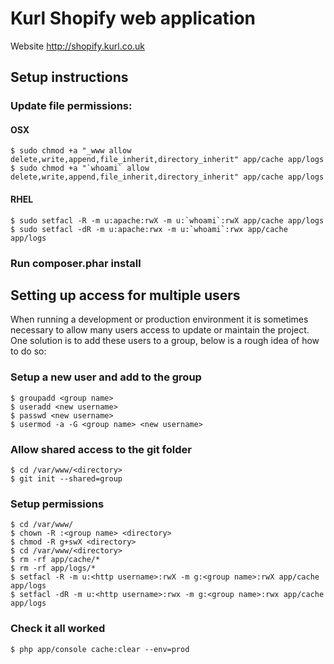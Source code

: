 # Kurl Shopify web application

Website http://shopify.kurl.co.uk

## Setup instructions

### Update file permissions:

#### OSX
```
$ sudo chmod +a "_www allow delete,write,append,file_inherit,directory_inherit" app/cache app/logs
$ sudo chmod +a "`whoami` allow delete,write,append,file_inherit,directory_inherit" app/cache app/logs
```

#### RHEL
```
$ sudo setfacl -R -m u:apache:rwX -m u:`whoami`:rwX app/cache app/logs
$ sudo setfacl -dR -m u:apache:rwx -m u:`whoami`:rwx app/cache app/logs
```

### Run composer.phar install

## Setting up access for multiple users

When running a development or production environment it is sometimes necessary to allow many users access to update or
maintain the project. One solution is to add these users to a group, below is a rough idea of how to do so:

### Setup a new user and add to the group

```
$ groupadd <group name>
$ useradd <new username>
$ passwd <new username>
$ usermod -a -G <group name> <new username>
```

### Allow shared access to the git folder

```
$ cd /var/www/<directory>
$ git init --shared=group
```

### Setup permissions

```
$ cd /var/www/
$ chown -R :<group name> <directory>
$ chmod -R g+swX <directory>
$ cd /var/www/<directory>
$ rm -rf app/cache/*
$ rm -rf app/logs/*
$ setfacl -R -m u:<http username>:rwX -m g:<group name>:rwX app/cache app/logs
$ setfacl -dR -m u:<http username>:rwx -m g:<group name>:rwx app/cache app/logs
```

### Check it all worked

```
$ php app/console cache:clear --env=prod
```